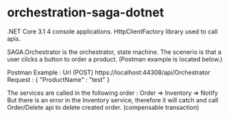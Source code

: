 # orchestration-saga-dotnet

.NET Core 3.1
4 console applications. 
HttpClientFactory library used to call apis. 

SAGA.Orchestrator is the orchestrator, state machine. The scenerio is that a user clicks a button to order a product. (Postman example is located below.)

Postman Example : 
Url (POST)
https://localhost:44308/api/Orchestrator
Request : 
{
    "ProductName" : "test"
}

The services are called in the following order :  Order =>  Inventory => Notify 
But there is an error in the Inventory service, therefore it will catch and call Order/Delete api to delete created order. (compensable transaction) 



